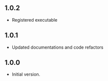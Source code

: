 ## 1.0.2

- Registered executable

## 1.0.1

- Updated documentations and code refactors

## 1.0.0

- Initial version.
